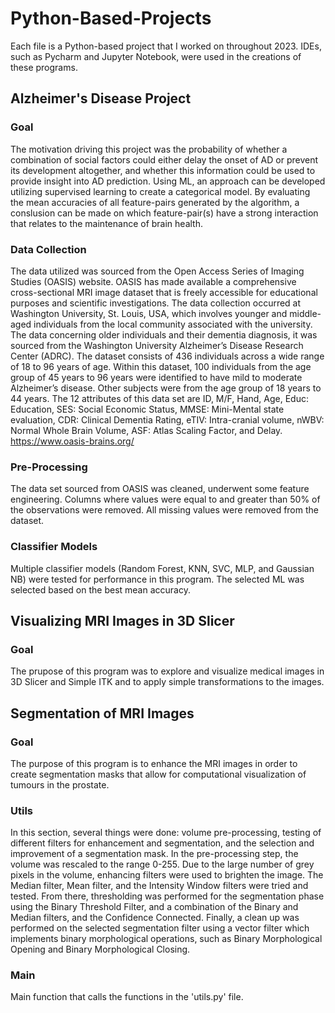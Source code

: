 # Python-Based-Projects

Each file is a Python-based project that I worked on throughout 2023. IDEs, such as Pycharm and Jupyter Notebook, were used in the creations of these programs.

## Alzheimer's Disease Project
### Goal
The motivation driving this project was the probability of whether a combination of social factors could either delay the onset of AD or prevent its development altogether, and whether this information could be used to provide insight into AD prediction. Using ML, an approach can be developed utilizing supervised learning to create a categorical model. By evaluating the mean accuracies of all feature-pairs generated by the algorithm, a conslusion can be made on which feature-pair(s) have a strong interaction that relates to the maintenance of brain health.
### Data Collection
The data utilized was sourced from the Open Access Series of Imaging Studies (OASIS) website. OASIS has made available a comprehensive cross-sectional MRI image dataset that is freely accessible for educational purposes and scientific investigations. The data collection occurred at Washington University, St. Louis, USA, which involves younger and middle-aged individuals from the local community associated with the university. The data concerning older individuals and their dementia diagnosis, it was sourced from the Washington University Alzheimer’s Disease Research Center (ADRC). The dataset consists of 436 individuals across a wide range of 18 to 96 years of age. Within this dataset, 100 individuals from the age group of 45 years to 96 years were identified to have mild to moderate Alzheimer’s disease. Other subjects were from the age group of 18 years to 44 years. The 12 attributes of this data set are ID, M/F, Hand, Age, Educ: Education, SES: Social Economic Status, MMSE: Mini-Mental state evaluation, CDR: Clinical Dementia Rating, eTIV: Intra-cranial volume, nWBV: Normal Whole Brain Volume, ASF: Atlas Scaling Factor, and Delay.
https://www.oasis-brains.org/ 
### Pre-Processing
The data set sourced from OASIS was cleaned, underwent some feature engineering. Columns where values were equal to and greater than 50% of the observations were removed. All missing values were removed from the dataset.
### Classifier Models
Multiple classifier models (Random Forest, KNN, SVC, MLP, and Gaussian NB) were tested for performance in this program. The selected ML was selected based on the best mean accuracy.

## Visualizing MRI Images in 3D Slicer
### Goal
The prupose of this program was to explore and visualize medical images in 3D Slicer and Simple ITK and to apply simple transformations to the images.

## Segmentation of MRI Images
### Goal 
The purpose of this program is to enhance the MRI images in order to create segmentation masks that allow for computational visualization of tumours in the prostate.
### Utils
In this section, several things were done: volume pre-processing, testing of different filters for enhancement and segmentation, and the selection and improvement of a segmentation mask.
In the pre-processing step, the volume was rescaled to the range 0-255. Due to the large number of grey pixels in the volume, enhancing filters were used to brighten the image. The Median filter, Mean filter, and the Intensity Window filters were tried and tested. From there, thresholding was performed for the segmentation phase using the Binary Threshold Filter, and a combination of the Binary and Median filters, and the Confidence Connected. Finally, a clean up was performed on the selected segmentation filter using a vector filter which implements binary morphological operations, such as Binary Morphological Opening and Binary Morphological Closing.
### Main
Main function that calls the functions in the 'utils.py' file.
